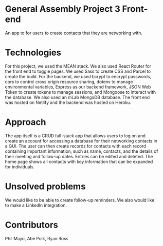 # General Assembly Project 3 Front-end
An app to for users to create contacts that they are networking with.

# Technologies
For this project, we used the MEAN stack. We also used React Router for the front end to toggle pages. We used Sass to create CSS and Parcel to create the build. For the backend, we used bcrypt to encrypt passwords, cors to control cross origin resource sharing, dotenv to manage environmental variables, Express as our backend framework, JSON Web Token to create tokens to manage sessions, and Mongoose to interact with the database. We also used an mLab MongoDB database. The front end was hosted on Netlify and the backend was hosted on Heroku.

# Approach
The app itself is a CRUD full-stack app that allows users to log on and create an account for accessing a database for their networking contacts in a GUI. The user can then create records for contacts with each record containing important information, such as name, contacts, and the details of their meeting and follow-up dates. Entries can be edited and deleted. The home page shows all contacts with key information that can be expanded for individuals.

# Unsolved problems
We would like to be able to create follow-up reminders. We also would like to make a LinkedIn integration.

# Contributors
Phil Mayo, Abe Polk, Ryan Ross